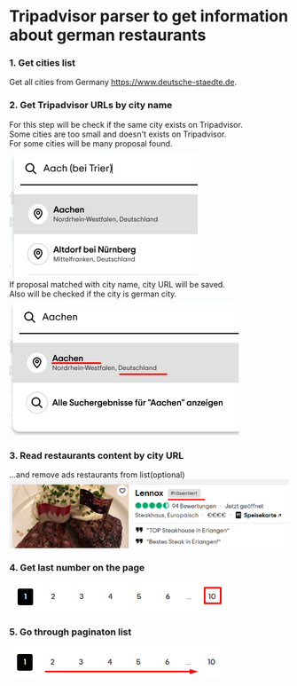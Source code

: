 # Tripadvisor parser to get information about german restaurants

### 1. Get cities list
Get all cities from Germany https://www.deutsche-staedte.de.  

### 2. Get Tripadvisor URLs by city name
For this step will be check if the same city exists on Tripadvisor.  
Some cities are too small and doesn't exists on Tripadvisor.  
For some cities will be many proposal found.  
![](/images/search_dropdown.png)  
If proposal matched with city name, city URL will be saved.  
Also will be checked if the city is german city.   
![](/images/search_aachen.png)  

### 3. Read restaurants content by city URL
...and remove ads restaurants from list(optional)  
![](/images/premium.png) 

### 4. Get last number on the page  
![](/images/pagination.png) 


### 5. Go through paginaton list
![](/images/pagination_next.png) 

